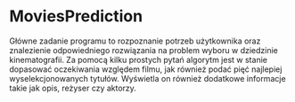 # MoviesPrediction
Główne zadanie programu to rozpoznanie potrzeb użytkownika oraz znalezienie odpowiedniego rozwiązania na problem wyboru w dziedzinie kinematografii. Za pomocą kilku
prostych pytań algorytm jest w stanie dopasować oczekiwania względem filmu, jak również podać pięć najlepiej wyselekcjonowanych tytułów. Wyświetla on również dodatkowe informacje
takie jak opis, reżyser czy aktorzy.
